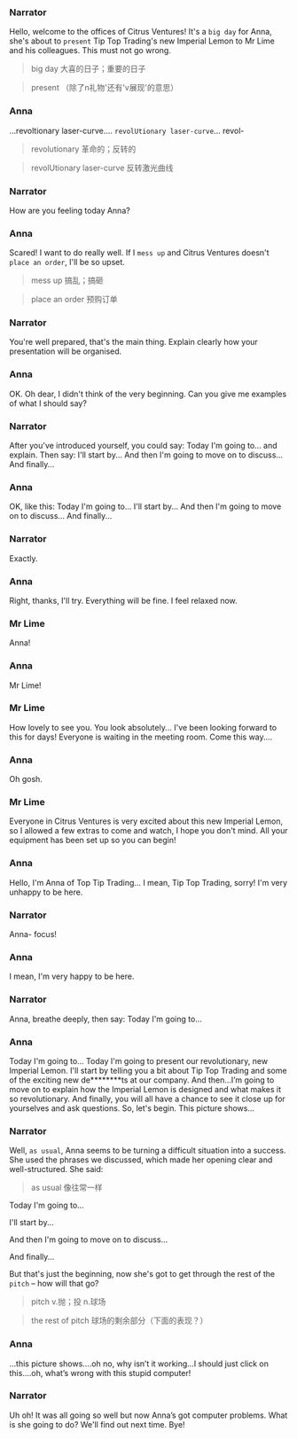 ### Narrator
Hello, welcome to the offices of Citrus Ventures! It's a `big day` for Anna, she's about to `present` Tip Top Trading's new Imperial Lemon to Mr Lime and his colleagues. This must not go wrong.
> big day 大喜的日子；重要的日子

> present （除了n礼物'还有'v展现'的意思）

### Anna
…revoltionary laser-curve.... `revolUtionary laser-curve`... revol-
> revolutionary 革命的；反转的

> revolUtionary laser-curve 反转激光曲线

### Narrator
How are you feeling today Anna?

### Anna
Scared! I want to do really well. If I `mess up` and Citrus Ventures doesn't `place an order`, I'll be so upset.
> mess up 搞乱；搞砸

> place an order 预购订单

### Narrator
You're well prepared, that's the main thing. Explain clearly how your presentation will be organised.

### Anna
OK. Oh dear, I didn't think of the very beginning. Can you give me examples of what I should say?

### Narrator
After you've introduced yourself, you could say:
Today I'm going to... and explain. Then say:
I'll start by...
And then I'm going to move on to discuss…
And finally...

### Anna
OK, like this:
Today I'm going to...
I'll start by...
And then I'm going to move on to discuss…
And finally...

### Narrator
Exactly.

### Anna
Right, thanks, I'll try. Everything will be fine. I feel relaxed now.

### Mr Lime
Anna!

### Anna
Mr Lime!

### Mr Lime
How lovely to see you. You look absolutely... I've been looking forward to this for days! Everyone is waiting in the meeting room. Come this way....

### Anna
Oh gosh.

### Mr Lime
Everyone in Citrus Ventures is very excited about this new Imperial Lemon, so I allowed a few extras to come and watch, I hope you don't mind. All your equipment has been set up so you can begin!

### Anna
Hello, I'm Anna of Top Tip Trading… I mean, Tip Top Trading, sorry! I'm very unhappy to be here.

### Narrator
Anna- focus!

### Anna
I mean, I'm very happy to be here.

### Narrator
Anna, breathe deeply, then say:
Today I'm going to...

### Anna
Today I'm going to... Today I'm going to present our revolutionary, new Imperial Lemon. I'll start by telling you a bit about Tip Top Trading and some of the exciting new de********ts at our company. And then…I’m going to move on to explain how the Imperial Lemon is designed and what makes it so revolutionary. And finally, you will all have a chance to see it close up for yourselves and ask questions. So, let's begin. This picture shows...

### Narrator
Well, `as usual`, Anna seems to be turning a difficult situation into a success. She used the phrases we discussed, which made her opening clear and well-structured. She said:
> as usual 像往常一样

Today I'm going to...

I'll start by...

And then I'm going to move on to discuss…

And finally...

But that's just the beginning, now she's got to get through the rest of the `pitch` – how will that go?
> pitch v.抛；投  n.球场

> the rest of pitch 球场的剩余部分（下面的表现？）

### Anna
…this picture shows….oh no, why isn’t it working…I should just click on this….oh, what’s wrong with this stupid computer!

### Narrator
Uh oh! It was all going so well but now Anna’s got computer problems. What is she going to do? We'll find out next time. Bye!